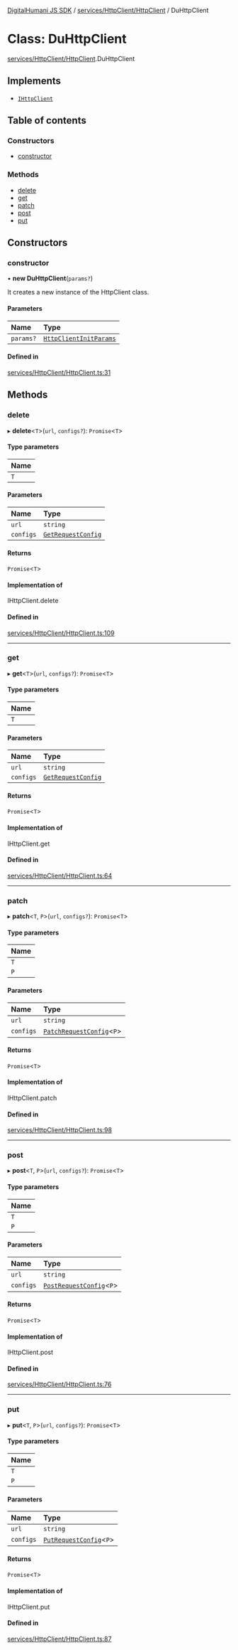 [DigitalHumani JS SDK](../README.md) / [services/HttpClient/HttpClient](../modules/services_HttpClient_HttpClient.md) / DuHttpClient

# Class: DuHttpClient

[services/HttpClient/HttpClient](../modules/services_HttpClient_HttpClient.md).DuHttpClient

## Implements

- [`IHttpClient`](../interfaces/services_HttpClient_IHttpClient.IHttpClient.md)

## Table of contents

### Constructors

- [constructor](services_HttpClient_HttpClient.DuHttpClient.md#constructor)

### Methods

- [delete](services_HttpClient_HttpClient.DuHttpClient.md#delete)
- [get](services_HttpClient_HttpClient.DuHttpClient.md#get)
- [patch](services_HttpClient_HttpClient.DuHttpClient.md#patch)
- [post](services_HttpClient_HttpClient.DuHttpClient.md#post)
- [put](services_HttpClient_HttpClient.DuHttpClient.md#put)

## Constructors

### constructor

• **new DuHttpClient**(`params?`)

It creates a new instance of the HttpClient class.

#### Parameters

| Name | Type |
| :------ | :------ |
| `params?` | [`HttpClientInitParams`](../modules/services_HttpClient_HttpClient.md#httpclientinitparams) |

#### Defined in

[services/HttpClient/HttpClient.ts:31](https://github.com/impe93/digital-humani-js-sdk/blob/8605906/src/services/HttpClient/HttpClient.ts#L31)

## Methods

### delete

▸ **delete**<`T`\>(`url`, `configs?`): `Promise`<`T`\>

#### Type parameters

| Name |
| :------ |
| `T` |

#### Parameters

| Name | Type |
| :------ | :------ |
| `url` | `string` |
| `configs` | [`GetRequestConfig`](../modules/services_HttpClient_IHttpClient.md#getrequestconfig) |

#### Returns

`Promise`<`T`\>

#### Implementation of

IHttpClient.delete

#### Defined in

[services/HttpClient/HttpClient.ts:109](https://github.com/impe93/digital-humani-js-sdk/blob/8605906/src/services/HttpClient/HttpClient.ts#L109)

___

### get

▸ **get**<`T`\>(`url`, `configs?`): `Promise`<`T`\>

#### Type parameters

| Name |
| :------ |
| `T` |

#### Parameters

| Name | Type |
| :------ | :------ |
| `url` | `string` |
| `configs` | [`GetRequestConfig`](../modules/services_HttpClient_IHttpClient.md#getrequestconfig) |

#### Returns

`Promise`<`T`\>

#### Implementation of

IHttpClient.get

#### Defined in

[services/HttpClient/HttpClient.ts:64](https://github.com/impe93/digital-humani-js-sdk/blob/8605906/src/services/HttpClient/HttpClient.ts#L64)

___

### patch

▸ **patch**<`T`, `P`\>(`url`, `configs?`): `Promise`<`T`\>

#### Type parameters

| Name |
| :------ |
| `T` |
| `P` |

#### Parameters

| Name | Type |
| :------ | :------ |
| `url` | `string` |
| `configs` | [`PatchRequestConfig`](../modules/services_HttpClient_IHttpClient.md#patchrequestconfig)<`P`\> |

#### Returns

`Promise`<`T`\>

#### Implementation of

IHttpClient.patch

#### Defined in

[services/HttpClient/HttpClient.ts:98](https://github.com/impe93/digital-humani-js-sdk/blob/8605906/src/services/HttpClient/HttpClient.ts#L98)

___

### post

▸ **post**<`T`, `P`\>(`url`, `configs?`): `Promise`<`T`\>

#### Type parameters

| Name |
| :------ |
| `T` |
| `P` |

#### Parameters

| Name | Type |
| :------ | :------ |
| `url` | `string` |
| `configs` | [`PostRequestConfig`](../modules/services_HttpClient_IHttpClient.md#postrequestconfig)<`P`\> |

#### Returns

`Promise`<`T`\>

#### Implementation of

IHttpClient.post

#### Defined in

[services/HttpClient/HttpClient.ts:76](https://github.com/impe93/digital-humani-js-sdk/blob/8605906/src/services/HttpClient/HttpClient.ts#L76)

___

### put

▸ **put**<`T`, `P`\>(`url`, `configs?`): `Promise`<`T`\>

#### Type parameters

| Name |
| :------ |
| `T` |
| `P` |

#### Parameters

| Name | Type |
| :------ | :------ |
| `url` | `string` |
| `configs` | [`PutRequestConfig`](../modules/services_HttpClient_IHttpClient.md#putrequestconfig)<`P`\> |

#### Returns

`Promise`<`T`\>

#### Implementation of

IHttpClient.put

#### Defined in

[services/HttpClient/HttpClient.ts:87](https://github.com/impe93/digital-humani-js-sdk/blob/8605906/src/services/HttpClient/HttpClient.ts#L87)
